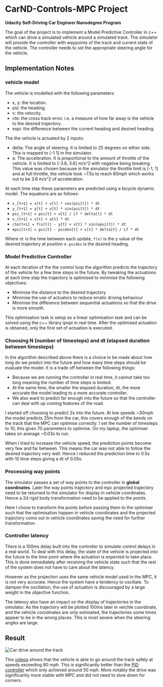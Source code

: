 # CarND-Controls-MPC Project
**Udacity Self-Driving Car Engineer Nanodegree Program**

The goal of the project is to implement a Model Predictive Controller in c++ which can drive a simulated vehicle around a simulated track. The simulator will provide the controller with waypoints of the track and current state of the vehicle. The controller needs to set the appropriate steering angle for the vehicle.

## Implementation Notes

### vehicle model

The vehicle is modelled with the following parameters:
 - x, y: the location.
 - psi: the heading.
 - v: the velocity.
 - cte: the cross track error. i.e. a measure of how far away is the vehicle to the desired trajectory.
 - espi: the difference between the current heading and desired heading.

The the vehicle is actuated by 2 inputs:
- delta: The angle of steering. It is limited to 25 degrees on either side. This is mapped to [-1 1] in the simulator.
- a: The acceleration. It is proportional to the amount of throttle of the vehicle. It is limited to [-3.6, 3.6] m/s^2 with negative being breaking. This value was chosen because in the simulator the throttle limit is [-1, 1] and at full throttle, the vehicle took ~7.5s to reach 60mph which works out to be 3.6 m/s^2 of acceleration.

At each time step these parameters are predicted using a bicycle dynamic model. The equations are as follows:
- `x_[t+1] = x[t] + v[t] * cos(psi[t]) * dt`
- `y_[t+1] = y[t] + v[t] * sin(psi[t]) * dt`
- `psi_[t+1] = psi[t] + v[t] / Lf * delta[t] * dt`
- `v_[t+1] = v[t] + a[t] * dt`
- `cte[t+1] = f(x[t]) - y[t] + v[t] * sin(epsi[t]) * dt`
- `epsi[t+1] = psi[t] - psides[t] + v[t] * delta[t] / Lf * dt`

Where `dt` is the time between each update, `f(x)` is the y value of the desired trajectory at position x. `psides` is the desired heading.

### Model Predictive Controller

At each iteration of the the control loop the algorithm predicts the trajectory of the vehicle for a few time steps in the future. By tweaking the actuations at each time step the trajectory is optimised to minimise the following objectives:
- Minimise the distance to the desired trajectory
- Minimise the use of actuators to reduce erratic driving behaviour
- Minimise the difference between sequential actuations so that the drive is more smooth.

This optimisation task is setup as a linear optimisation task and can be solved using the c++ library ipopt in real time. After the optimised actuation is obtained, only the first set of actuation is executed.

### Choosing N (number of timesteps) and dt (elapsed duration between timesteps)

In the algorithm described above there is a choice to be made about how long do we predict into the future and how many time steps should be evaluate the model. It is a trade off between the following things:
- Because we are running the controller in real time, it cannot take too long meaning the number of time steps is limited.
- At the same time, the smaller the elapsed duration, dt, the more accurate the model leading to a more accurate controller.
- We also want to predict far enough into the future so that the controller can deal with up coming features of the road.

I started off choosing to predict 2s into the future. At low speeds ~30mph the model predicts 25m from the car, this covers enough of the bends on the track that the MPC can optimise correctly. I set the number of timesteps to 10, this gives 70 parameters to optimise. On my laptop, the optimiser takes on average ~0.03s to run.

When I tried to increase the vehicle speed, the prediction points become very few and far between. This means the car was not able to follow the desired trajectory very well. Hence I reduced the prediction time to 0.5s with 10 time steps giving a dt of 0.05s.

### Processing way points

The simulator passes a set of way points to the controller in **global coordinates**. Later the way points trajectory and mpc projected trajectory need to be returned to the simulator for display in vehicle coordinates. Hence a 2d rigid body transformation need to be applied to the points.

Here I chose to transform the points before passing them to the optimiser such that the optimisation happen in vehicle coordinates and the projected trajectory come out in vehicle coordinates saving the need for further transformation.

### Controller latency

There is a 100ms delay built into the controller to simulate control delays in a real world. To deal with this delay, the state of the vehicle is projected into the future to the time point where the actuation is expected to take place. This is done immediately after receiving the vehicle state such that the rest of the system does not have to care about the latency.

However as the projection uses the same vehicle model used in the MPC, it is not very accurate. Hence the system have a tendency to oscillate. To dampen the oscillation, the use of actuation is discouraged by a large weight in the objective function.

The latency also have an impact on the display of trajectories in the simulator. As the trajectory will be plotted 100ms later in veichle coordinate, and the vehicle coordinates are only estimated, the trajectories some times appear to be in the wrong places. This is most severe when the steering angles are large.

## Result

![Car drive around the track](https://media.giphy.com/media/d7naYZe9FbaIw9GOzP/giphy.gif)

This [videos](https://youtu.be/GGUX7dLvlYs) shows that the vehicle is able to go around the track safely at speeds exceeding 80 mph. This is significantly better than the [PID controller](https://youtu.be/efuUPviqgTo) which only achieved around 50 mph. More notably the drive was significantly more stable with MPC and did not need to slow down for corners.
